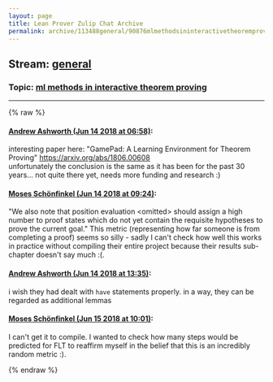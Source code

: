 ```yaml
---
layout: page
title: Lean Prover Zulip Chat Archive 
permalink: archive/113488general/90876mlmethodsininteractivetheoremproving.html
---
```


## Stream: [general](index.html)
### Topic: [ml methods in interactive theorem proving](90876mlmethodsininteractivetheoremproving.html)

---


{% raw %}
#### [ Andrew Ashworth (Jun 14 2018 at 06:58)](https://leanprover.zulipchat.com/#narrow/stream/113488-general/topic/ml%20methods%20in%20interactive%20theorem%20proving/near/128046890):
<p>interesting paper here: "GamePad: A Learning Environment for Theorem Proving" <a href="https://arxiv.org/abs/1806.00608" target="_blank" title="https://arxiv.org/abs/1806.00608">https://arxiv.org/abs/1806.00608</a><br>
unfortunately the conclusion is the same as it has been for the past 30 years... not quite there yet, needs more funding and research :)</p>

#### [ Moses Schönfinkel (Jun 14 2018 at 09:24)](https://leanprover.zulipchat.com/#narrow/stream/113488-general/topic/ml%20methods%20in%20interactive%20theorem%20proving/near/128051268):
<p>"We also note that position evaluation &lt;omitted&gt; should assign a high number to proof states which do not yet contain the requisite hypotheses to prove the current goal." This metric (representing how far someone is from completing a proof) seems so silly - sadly I can't check how well this works in practice without compiling their entire project because  their results sub-chapter doesn't say much :(.</p>

#### [ Andrew Ashworth (Jun 14 2018 at 13:35)](https://leanprover.zulipchat.com/#narrow/stream/113488-general/topic/ml%20methods%20in%20interactive%20theorem%20proving/near/128060042):
<p>i wish they had dealt with <code>have</code> statements properly. in a way, they can be regarded as additional  lemmas</p>

#### [ Moses Schönfinkel (Jun 15 2018 at 10:01)](https://leanprover.zulipchat.com/#narrow/stream/113488-general/topic/ml%20methods%20in%20interactive%20theorem%20proving/near/128108440):
<p>I can't get it to compile. I wanted to check how many steps would be predicted for FLT to reaffirm myself in the belief that this is an incredibly random metric :).</p>


{% endraw %}
